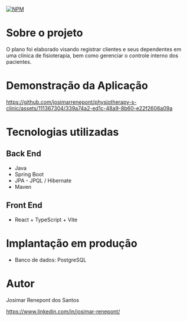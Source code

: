 [![NPM](https://img.shields.io/npm/l/react)](https://github.com/josimarrenepont/physiotherapy-s-clinic/blob/main/LICENSE)

# Sobre o projeto
O plano foi elaborado visando registrar clientes e seus dependentes em uma clínica de fisioterapia, bem como gerenciar o controle interno dos pacientes.

# Demonstração da Aplicação
https://github.com/josimarrenepont/physiotherapy-s-clinic/assets/111367304/339a74a2-ed1c-48a9-8b60-e22f2606a09a


# Tecnologias utilizadas

## Back End

* Java
* Spring Boot
* JPA - JPQL / Hibernate
* Maven

## Front End

* React + TypeScript + Vite

# Implantação em produção

* Banco de dados: PostgreSQL

# Autor

Josimar Renepont dos Santos

https://www.linkedin.com/in/josimar-renepont/
